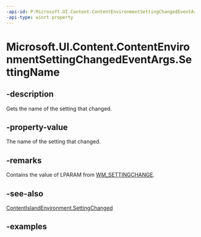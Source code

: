 ```yaml
---
-api-id: P:Microsoft.UI.Content.ContentEnvironmentSettingChangedEventArgs.SettingName
-api-type: winrt property
---
```


# Microsoft.UI.Content.ContentEnvironmentSettingChangedEventArgs.SettingName

<!--
public string SettingName { get; }
-->

## -description

Gets the name of the setting that changed.

## -property-value

The name of the setting that changed.

## -remarks

Contains the value of LPARAM from [WM_SETTINGCHANGE](/windows/win32/winmsg/wm-settingchange).

## -see-also

[ContentIslandEnvironment.SettingChanged](contentislandenvironment_settingchanged.md)

## -examples
